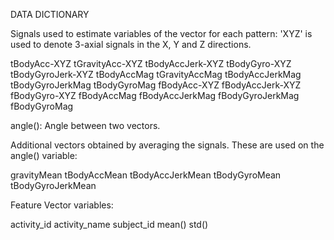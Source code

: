 DATA DICTIONARY


Signals used to estimate variables of the vector for each pattern:
'XYZ' is used to denote 3-axial signals in the X, Y and Z directions.

tBodyAcc-XYZ 
tGravityAcc-XYZ 
tBodyAccJerk-XYZ 
tBodyGyro-XYZ 
tBodyGyroJerk-XYZ 
tBodyAccMag 
tGravityAccMag 
tBodyAccJerkMag 
tBodyGyroJerkMag 
tBodyGyroMag 
fBodyAcc-XYZ 
fBodyAccJerk-XYZ 
fBodyGyro-XYZ 
fBodyAccMag 
fBodyAccJerkMag 
fBodyGyroJerkMag
fBodyGyroMag 


angle(): Angle between two vectors.

Additional vectors obtained by averaging the signals. These are used on the angle() variable:

gravityMean 
tBodyAccMean 
tBodyAccJerkMean 
tBodyGyroMean 
tBodyGyroJerkMean

Feature Vector variables:

activity_id
activity_name
subject_id
mean()
std()

